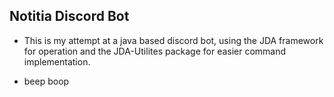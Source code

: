 ## Notitia Discord Bot

- This is my attempt at a java based discord bot, 
using the JDA framework for operation and the JDA-Utilites 
package for easier command implementation.

-   beep boop

